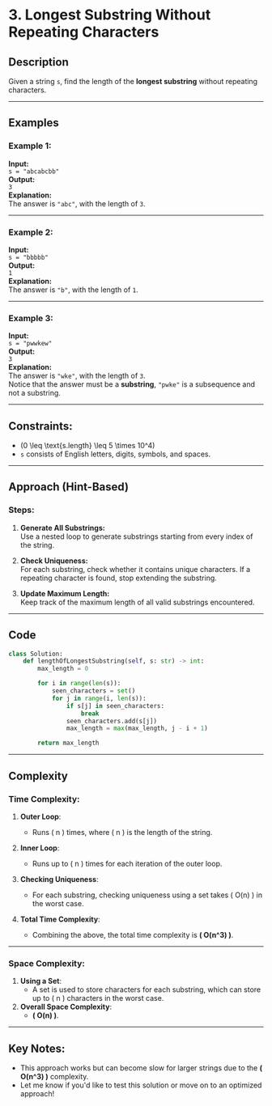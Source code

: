 # 3. Longest Substring Without Repeating Characters

## Description
Given a string `s`, find the length of the **longest substring** without repeating characters.

---

## Examples

### Example 1:
**Input:**  
`s = "abcabcbb"`  
**Output:**  
`3`  
**Explanation:**  
The answer is `"abc"`, with the length of `3`.

---

### Example 2:
**Input:**  
`s = "bbbbb"`  
**Output:**  
`1`  
**Explanation:**  
The answer is `"b"`, with the length of `1`.

---

### Example 3:
**Input:**  
`s = "pwwkew"`  
**Output:**  
`3`  
**Explanation:**  
The answer is `"wke"`, with the length of `3`.  
Notice that the answer must be a **substring**, `"pwke"` is a subsequence and not a substring.

---

## Constraints:
- \(0 \leq \text{s.length} \leq 5 \times 10^4\)
- `s` consists of English letters, digits, symbols, and spaces.

---

## Approach (Hint-Based)
### Steps:
1. **Generate All Substrings:**  
   Use a nested loop to generate substrings starting from every index of the string.
   
2. **Check Uniqueness:**  
   For each substring, check whether it contains unique characters. If a repeating character is found, stop extending the substring.

3. **Update Maximum Length:**  
   Keep track of the maximum length of all valid substrings encountered.

---

## Code
```python
class Solution:
    def lengthOfLongestSubstring(self, s: str) -> int:
        max_length = 0  

        for i in range(len(s)):  
            seen_characters = set()  
            for j in range(i, len(s)):  
                if s[j] in seen_characters: 
                    break  
                seen_characters.add(s[j])  
                max_length = max(max_length, j - i + 1)  

        return max_length

```

---

## Complexity

### Time Complexity:
1. **Outer Loop**:  
   - Runs \( n \) times, where \( n \) is the length of the string.

2. **Inner Loop**:  
   - Runs up to \( n \) times for each iteration of the outer loop.

3. **Checking Uniqueness**:  
   - For each substring, checking uniqueness using a set takes \( O(n) \) in the worst case.

4. **Total Time Complexity**:  
   - Combining the above, the total time complexity is **\( O(n^3) \)**.

---

### Space Complexity:
1. **Using a Set**:  
   - A set is used to store characters for each substring, which can store up to \( n \) characters in the worst case.
2. **Overall Space Complexity**:  
   - **\( O(n) \)**.

---

## Key Notes:
- This approach works but can become slow for larger strings due to the **\( O(n^3) \)** complexity.
- Let me know if you'd like to test this solution or move on to an optimized approach!
